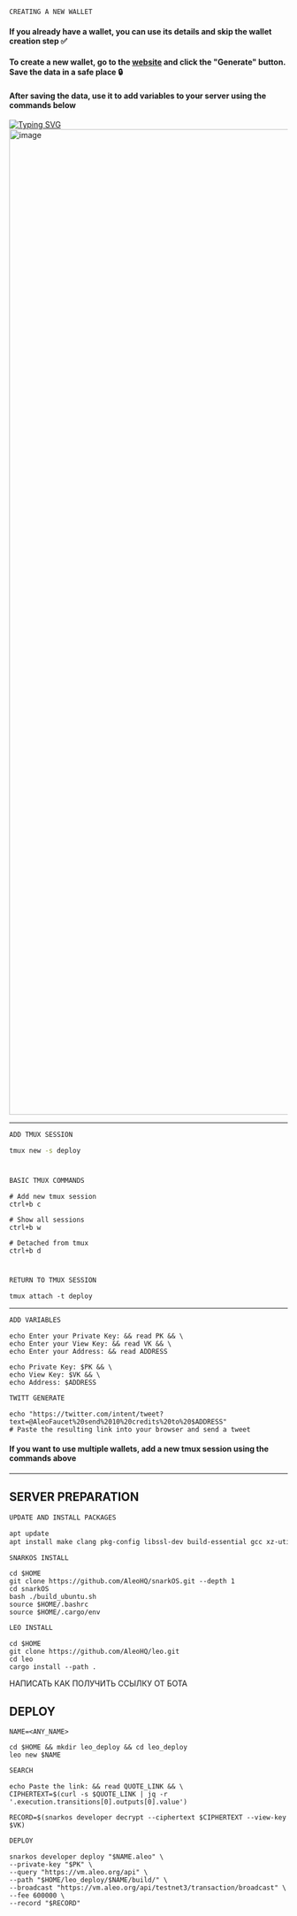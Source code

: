 
```python
CREATING A NEW WALLET
```
#### If you already have a wallet, you can use its details and skip the wallet creation step ✅
#### To create a new wallet, go to the [website](https://aleo.tools/) and click the "Generate" button. Save the data in a safe place 🔒 
#### After saving the data, use it to add variables to your server using the commands below

[![Typing SVG](https://readme-typing-svg.herokuapp.com?font=Fira+Code&pause=5000&color=F73515&center=true&width=1000&lines=%E2%9B%94%EF%B8%8F+DO+NOT+GIVE+THIS+DATA+TO+ANYONE+%E2%9B%94%EF%B8%8F)](https://git.io/typing-svg)
<img width="1781" alt="image" src="https://user-images.githubusercontent.com/83868103/227736022-1adcf1fd-4cca-4419-a823-8f859518d41e.png">


___
```python
ADD TMUX SESSION
```
```bash
tmux new -s deploy
```
#
```python
BASIC TMUX COMMANDS
```
```
# Add new tmux session
ctrl+b c
```
```
# Show all sessions
ctrl+b w
```
```
# Detached from tmux
ctrl+b d
```
#
```python
RETURN TO TMUX SESSION
```
```
tmux attach -t deploy
```
___


```python
ADD VARIABLES
```
```
echo Enter your Private Key: && read PK && \
echo Enter your View Key: && read VK && \
echo Enter your Address: && read ADDRESS
```
```
echo Private Key: $PK && \
echo View Key: $VK && \
echo Address: $ADDRESS
```

```python
TWITT GENERATE
```
```
echo "https://twitter.com/intent/tweet?text=@AleoFaucet%20send%2010%20credits%20to%20$ADDRESS"
# Paste the resulting link into your browser and send a tweet
```

#### If you want to use multiple wallets, add a new tmux session using the commands above
___
## SERVER PREPARATION
```python
UPDATE AND INSTALL PACKAGES
```
```bash
apt update
apt install make clang pkg-config libssl-dev build-essential gcc xz-utils git curl vim tmux ntp jq llvm ufw -y
```

```python
SNARKOS INSTALL
```
```
cd $HOME
git clone https://github.com/AleoHQ/snarkOS.git --depth 1
cd snarkOS
bash ./build_ubuntu.sh
source $HOME/.bashrc
source $HOME/.cargo/env
```
```python
LEO INSTALL
```
```
cd $HOME
git clone https://github.com/AleoHQ/leo.git
cd leo
cargo install --path .
```

НАПИСАТЬ КАК ПОЛУЧИТЬ ССЫЛКУ ОТ БОТА

## DEPLOY
```
NAME=<ANY_NAME>
```
```
cd $HOME && mkdir leo_deploy && cd leo_deploy
leo new $NAME
```

```python
SEARCH
```
```
echo Paste the link: && read QUOTE_LINK && \
CIPHERTEXT=$(curl -s $QUOTE_LINK | jq -r '.execution.transitions[0].outputs[0].value')
```


```
RECORD=$(snarkos developer decrypt --ciphertext $CIPHERTEXT --view-key $VK)
```


```python
DEPLOY
```

```
snarkos developer deploy "$NAME.aleo" \
--private-key "$PK" \
--query "https://vm.aleo.org/api" \
--path "$HOME/leo_deploy/$NAME/build/" \
--broadcast "https://vm.aleo.org/api/testnet3/transaction/broadcast" \
--fee 600000 \
--record "$RECORD"
```

